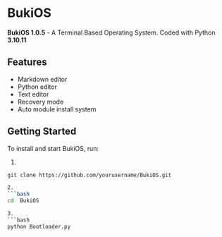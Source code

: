 # BukiOS
**BukiOS 1.0.5** - A Terminal Based Operating System. 
Coded with Python **3.10.11**

## Features
* Markdown editor
* Python editor
* Text editor
* Recovery mode
* Auto module install system
## Getting Started
To install and start BukiOS, run:

1.
```bash
git clone https://github.com/yourusername/BukiOS.git

2.
```bash
cd  BukiOS

3.
```bash
python Bootloader.py
